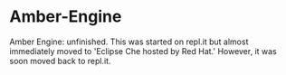 # Amber-Engine
Amber Engine: unfinished. This was started on repl.it but almost immediately moved to 'Eclipse Che hosted by Red Hat.' However, it was soon moved back to repl.it. 
